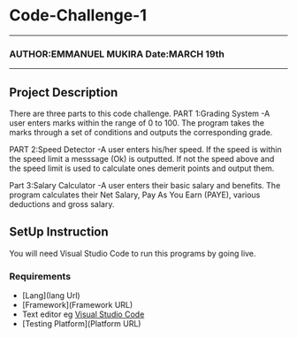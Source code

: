 # Code-Challenge-1
*****
### AUTHOR:EMMANUEL MUKIRA  Date:MARCH 19th
****
## Project Description
There are three parts to this code challenge.
PART 1:Grading System
-A user enters marks within the range of 0 to 100. The program takes the marks through a set of conditions and outputs the corresponding grade.

PART 2:Speed Detector
-A user enters his/her speed. If the speed is within the speed limit a messsage (Ok) is outputted. If not the speed above and the speed limit is used to calculate ones demerit points and output them.

Part 3:Salary Calculator
-A user enters their basic salary and benefits. The program calculates their Net Salary, Pay As You Earn (PAYE), various deductions and gross salary. 

## SetUp Instruction
You will need Visual Studio Code to run this programs by going live.
### Requirements
* [Lang](lang Url)
* [Framework](Framework URL)
* Text editor eg [Visual Studio Code](https://code.visualstudio.com/download)
* [Testing Platform](Platform URL)
